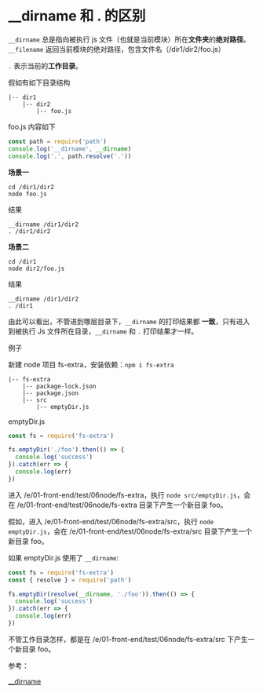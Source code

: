 # __dirname 和 . 的区别

`__dirname` 总是指向被执行 js 文件（也就是当前模块）所在**文件夹**的**绝对路径**。`__filename` 返回当前模块的绝对路径，包含文件名（/dir1/dir2/foo.js）

`.` 表示当前的**工作目录**。

假如有如下目录结构

```
|-- dir1
    |-- dir2
        |-- foo.js
```

foo.js 内容如下

```js
const path = require('path')
console.log('__dirname', __dirname)
console.log('.', path.resolve('.'))
```

**场景一**

```
cd /dir1/dir2
node foo.js
```

结果

```
__dirname /dir1/dir2
. /dir1/dir2
```

**场景二**

```
cd /dir1
node dir2/foo.js
```

结果

```
__dirname /dir1/dir2
. /dir1
```

由此可以看出，不管进到哪层目录下，`__dirname` 的打印结果都 **一致**，只有进入到被执行 Js 文件所在目录，`__dirname` 和 `.` 打印结果才一样。

例子

新建 node 项目 fs-extra，安装依赖：`npm i fs-extra`

```
|-- fs-extra
    |-- package-lock.json
    |-- package.json
    |-- src
        |-- emptyDir.js
```

emptyDir.js

```js
const fs = require('fs-extra')

fs.emptyDir('./foo').then(() => {
  console.log('success')
}).catch(err => {
  console.log(err)
})
```

进入 /e/01-front-end/test/06node/fs-extra，执行 `node src/emptyDir.js`，会在 /e/01-front-end/test/06node/fs-extra 目录下产生一个新目录 foo。

假如，进入 /e/01-front-end/test/06node/fs-extra/src，执行 `node emptyDir.js`，会在 /e/01-front-end/test/06node/fs-extra/src 目录下产生一个新目录 foo。

如果 emptyDir.js 使用了 `__dirname`:

```js
const fs = require('fs-extra')
const { resolve } = require('path')

fs.emptyDir(resolve(__dirname, './foo')).then(() => {
  console.log('success')
}).catch(err => {
  console.log(err)
})
```

不管工作目录怎样，都是在 /e/01-front-end/test/06node/fs-extra/src 下产生一个新目录 foo。

参考：

[__dirname](https://nodejs.org/dist/latest-v16.x/docs/api/modules.html#__dirname)
